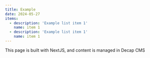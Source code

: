 ```yaml
---
title: Example
date: 2024-05-27
items:
  - description: 'Example list item 1'
    name: item 1
  - description: 'Example list item 1'
    name: item 1
---
```


This page is built with NextJS, and content is managed in Decap CMS